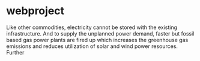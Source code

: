 # webproject
Like other commodities, electricity cannot be stored with the existing infrastructure. And to supply the unplanned power demand, faster but fossil based gas power plants are fired up which increases the greenhouse gas emissions and reduces utilization of solar and wind power resources. Further
